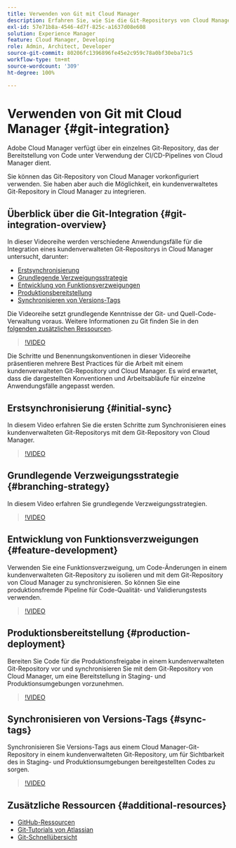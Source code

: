 ```yaml
---
title: Verwenden von Git mit Cloud Manager
description: Erfahren Sie, wie Sie die Git-Repositorys von Cloud Manager verwenden und Ihr eigenes, On-Premise kundenverwaltetes Git-Repository in Cloud Manager integrieren.
exl-id: 57e71b8a-4546-4d7f-825c-a1637d08e608
solution: Experience Manager
feature: Cloud Manager, Developing
role: Admin, Architect, Developer
source-git-commit: 80206fc1396896fe45e2c959c78a0bf30eba71c5
workflow-type: tm+mt
source-wordcount: '309'
ht-degree: 100%

---
```


# Verwenden von Git mit Cloud Manager {#git-integration}

Adobe Cloud Manager verfügt über ein einzelnes Git-Repository, das der Bereitstellung von Code unter Verwendung der CI/CD-Pipelines von Cloud Manager dient.

Sie können das Git-Repository von Cloud Manager vorkonfiguriert verwenden. Sie haben aber auch die Möglichkeit, ein kundenverwaltetes Git-Repository in Cloud Manager zu integrieren.

## Überblick über die Git-Integration {#git-integration-overview}

In dieser Videoreihe werden verschiedene Anwendungsfälle für die Integration eines kundenverwalteten Git-Repositorys in Cloud Manager untersucht, darunter:

* [Erstsynchronisierung](#initial-sync)
* [Grundlegende Verzweigungsstrategie](#branching-strategy)
* [Entwicklung von Funktionsverzweigungen](#feature-development)
* [Produktionsbereitstellung](#production-deployment)
* [Synchronisieren von Versions-Tags](#sync-tags)

Die Videoreihe setzt grundlegende Kenntnisse der Git- und Quell-Code-Verwaltung voraus. Weitere Informationen zu Git finden Sie in den [folgenden zusätzlichen Ressourcen](#additional-resources).

>[!VIDEO](https://video.tv.adobe.com/v/33718?captions=ger)

Die Schritte und Benennungskonventionen in dieser Videoreihe präsentieren mehrere Best Practices für die Arbeit mit einem kundenverwalteten Git-Repository und Cloud Manager. Es wird erwartet, dass die dargestellten Konventionen und Arbeitsabläufe für einzelne Anwendungsfälle angepasst werden.

## Erstsynchronisierung {#initial-sync}

In diesem Video erfahren Sie die ersten Schritte zum Synchronisieren eines kundenverwalteten Git-Repositorys mit dem Git-Repository von Cloud Manager.

>[!VIDEO](https://video.tv.adobe.com/v/33717/?quality=12&captions=ger)

## Grundlegende Verzweigungsstrategie {#branching-strategy}

In diesem Video erfahren Sie grundlegende Verzweigungsstrategien.

>[!VIDEO](https://video.tv.adobe.com/v/33716/?quality=12&captions=ger)

## Entwicklung von Funktionsverzweigungen {#feature-development}

Verwenden Sie eine Funktionsverzweigung, um Code-Änderungen in einem kundenverwalteten Git-Repository zu isolieren und mit dem Git-Repository von Cloud Manager zu synchronisieren. So können Sie eine produktionsfremde Pipeline für Code-Qualität- und Validierungstests verwenden.

>[!VIDEO](https://video.tv.adobe.com/v/33715/?quality=12&captions=ger)

## Produktionsbereitstellung {#production-deployment}

Bereiten Sie Code für die Produktionsfreigabe in einem kundenverwalteten Git-Repository vor und synchronisieren Sie mit dem Git-Repository von Cloud Manager, um eine Bereitstellung in Staging- und Produktionsumgebungen vorzunehmen.

>[!VIDEO](https://video.tv.adobe.com/v/328889/?quality=12&captions=ger)

## Synchronisieren von Versions-Tags {#sync-tags}

Synchronisieren Sie Versions-Tags aus einem Cloud Manager-Git-Repository in einem kundenverwalteten Git-Repository, um für Sichtbarkeit des in Staging- und Produktionsumgebungen bereitgestellten Codes zu sorgen.

>[!VIDEO](https://video.tv.adobe.com/v/33713/?quality=12&captions=ger)

## Zusätzliche Ressourcen {#additional-resources}

* [GitHub-Ressourcen](https://docs.github.com/de/get-started/getting-started-with-git/set-up-git)
* [Git-Tutorials von Atlassian](https://www.atlassian.com/git/tutorials/what-is-version-control)
* [Git-Schnellübersicht](https://education.github.com/git-cheat-sheet-education.pdf)
